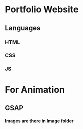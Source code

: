 # Portfolio Website
## Languages
### HTML
### CSS
### JS
# For Animation
## GSAP
#### Images are there in Image folder
